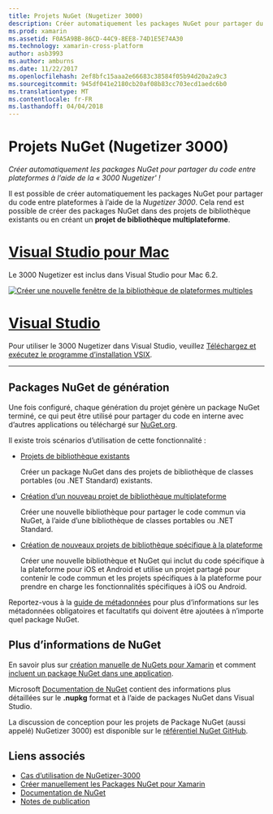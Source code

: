 ```yaml
---
title: Projets NuGet (Nugetizer 3000)
description: Créer automatiquement les packages NuGet pour partager du code entre plateformes à l’aide de la « 3000 Nugetizer' !
ms.prod: xamarin
ms.assetid: F0A5A9BB-86CD-44C9-8EE8-74D1E5E74A30
ms.technology: xamarin-cross-platform
author: asb3993
ms.author: amburns
ms.date: 11/22/2017
ms.openlocfilehash: 2ef8bfc15aaa2e66683c38584f05b94d20a2a9c3
ms.sourcegitcommit: 945df041e2180cb20af08b83cc703ecd1aedc6b0
ms.translationtype: MT
ms.contentlocale: fr-FR
ms.lasthandoff: 04/04/2018
---
```

# <a name="nuget-projects-nugetizer-3000"></a>Projets NuGet (Nugetizer 3000)

_Créer automatiquement les packages NuGet pour partager du code entre plateformes à l’aide de la « 3000 Nugetizer' !_

Il est possible de créer automatiquement les packages NuGet pour partager du code entre plateformes à l’aide de la _Nugetizer 3000_. Cela rend est possible de créer des packages NuGet dans des projets de bibliothèque existants ou en créant un **projet de bibliothèque multiplateforme**.

# <a name="visual-studio-for-mactabvsmac"></a>[Visual Studio pour Mac](#tab/vsmac)

Le 3000 Nugetizer est inclus dans Visual Studio pour Mac 6.2.

[![](images/mulitplatform-library-sml.png "Créer une nouvelle fenêtre de la bibliothèque de plateformes multiples")](images/mulitplatform-library.png#lightbox)

# <a name="visual-studiotabvswin"></a>[Visual Studio](#tab/vswin)

Pour utiliser le 3000 Nugetizer dans Visual Studio, veuillez [Téléchargez et exécutez le programme d’installation VSIX](http://bit.ly/nugetizer-2017).

-----

## <a name="building-nuget-packages"></a>Packages NuGet de génération

Une fois configuré, chaque génération du projet génère un package NuGet terminé, ce qui peut être utilisé pour partager du code en interne avec d’autres applications ou téléchargé sur [NuGet.org](https://www.nuget.org).

Il existe trois scénarios d’utilisation de cette fonctionnalité :

- [Projets de bibliothèque existants](existing-library.md)

  Créer un package NuGet dans des projets de bibliothèque de classes portables (ou .NET Standard) existants.

- [Création d’un nouveau projet de bibliothèque multiplateforme](single-codebase.md)

  Créer une nouvelle bibliothèque pour partager le code commun via NuGet, à l’aide d’une bibliothèque de classes portables ou .NET Standard.

- [Création de nouveaux projets de bibliothèque spécifique à la plateforme](platform-specific.md)

  Créer une nouvelle bibliothèque et NuGet qui inclut du code spécifique à la plateforme pour iOS et Android et utilise un projet partagé pour contenir le code commun et les projets spécifiques à la plateforme pour prendre en charge les fonctionnalités spécifiques à iOS ou Android.

Reportez-vous à la [guide de métadonnées](metadata.md) pour plus d’informations sur les métadonnées obligatoires et facultatifs qui doivent être ajoutées à n’importe quel package NuGet.


## <a name="further-nuget-information"></a>Plus d’informations de NuGet

En savoir plus sur [création manuelle de NuGets pour Xamarin](~/cross-platform/app-fundamentals/nuget-manual.md) et comment [incluent un package NuGet dans une application](https://docs.microsoft.com/visualstudio/mac/nuget-walkthrough).

Microsoft [Documentation de NuGet](https://docs.microsoft.com/nuget/) contient des informations plus détaillées sur le **.nupkg** format et à l’aide de packages NuGet dans Visual Studio.

La discussion de conception pour les projets de Package NuGet (aussi appelé) NuGetizer 3000) est disponible sur le [référentiel NuGet GitHub](https://github.com/NuGet/Home/wiki/NuGetizer-3000).


## <a name="related-links"></a>Liens associés

- [Cas d’utilisation de NuGetizer-3000](https://github.com/NuGet/Home/wiki/NuGetizer-Core-Scenarios)
- [Créer manuellement les Packages NuGet pour Xamarin](~/cross-platform/app-fundamentals/nuget-manual.md)
- [Documentation de NuGet](https://docs.microsoft.com/nuget/)
- [Notes de publication](https://developer.xamarin.com/releases/studio/xamarin.studio_6.2/xamarin.studio_6.2/#NuGetizer_3000)
